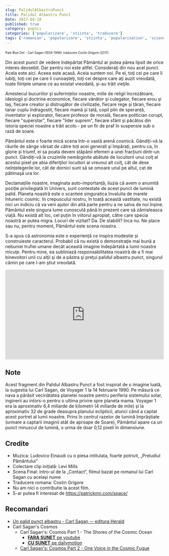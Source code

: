```yaml
---
slug: PalidulAlbastruPunct
title: Palidul Albastru Punct
Date: 2017-04-18
published: true
category: popsci
categories: ['popularizare', 'stiinta', 'traducere']
tags: ['romanian', 'popularizare', 'stiinta', 'popularisation', 'science', 'translation']
---
```


<sub><sup>Pale Blue Dot - Carl Sagan (1934-1996)</sup></sub>
<sub><sup>traducere Costin Grigore (2017)</sup></sub>

Din acest punct de vedere îndepărtat Pământul ar putea părea lipsit de orice interes deosebit.  Dar pentru noi este altfel.  Consideraţi din nou acel punct.  Acela este aici. Aceea este acasă. Aceia suntem noi.  Pe el, toţi cei pe care îi iubiţi, toţi cei pe care îi cunoaşteţi, toţi cei despre care aţi auzit vreodată, toate fiinţele umane ce au existat vreodată, şi-au trăit vieţile.

Amestecul bucuriilor și suferințelor noastre, miile de religii încrezătoare, ideologii și doctrine economice, fiecare vânător și culegator, fiecare erou și laș, fiecare creator și distrugător de civilizație, fiecare rege și țăran, fiecare tanar cuplu îndragostit, fiecare mamă și tată, copil plin de speranță, inventator și explorator, fiecare profesor de morală, fiecare politician corupt, fiecare "superstar", fiecare "lider suprem", fiecare sfânt și păcătos din istoria speciei noastre a trăit acolo - pe un fir de praf în suspensie sub o rază de soare.

Pământul este o foarte mică scena într-o vastă arenă cosmică.  Gândiți-vă la râurile de sânge vărsat de către toți acei generali și împărați, pentru ca, în glorie și triumf, ei sa poata deveni stăpânii efemeri a unei fracțiuni dintr-un punct.  Gândiți-vă la cruzimile nemărginite abătute de locuitorii unui colț al acestui pixel pe abia diferiţilor locuitori ai vreunui alt colţ, cât de dese neînțelegerile lor, cât de dornici sunt să se omoare unul pe altul, cat de pătimaşă ura lor.

Declamațiile noastre, imaginata auto-importanță, iluzia că avem o anumită poziție privilegiată în Univers, sunt contestate de acest punct de lumină palid.  Planeta noastră este o scanteie singuratica învaluita de marele întuneric cosmic.  In crepusculul nostru, în toată această vastitate, nu există nici un indiciu că va veni ajutor din altă parte pentru a ne salva de noi înșine.  Pământul este singura lume cunoscută până în prezent care să zămisleasca viață.  Nu există alt loc, cel puțin în viitorul apropiat, către care specia noastră ar putea migra.  Locuri de vizitat? Da.  De stabilit? Inca nu.  Ne place sau nu, pentru moment, Pământul este scena noastra.

S-a spus că astronomia este o experiență ce inspira modestie și construieste caracterul.  Probabil că nu există o demonstraţie mai bună a nebuniei trufiei umane decât această imagine îndepărtată a lumii noastre micuţe.  Pentru mine, ea subliniază responsabilitatea noastră de a fi mai binevoitori unii cu alţii şi de a păstra şi preţui palidul albastru punct, singurul cămin pe care l-am ştiut vreodată.

<div class="container" style="position: relative; width: 100%; height: 0; padding-bottom: 56.25%;">
	<iframe width="560" height="315" src="https://www.youtube.com/embed/4PN5JJDh78I?index=4&yt:cc=on&hl=ro&version=3" frameborder="0" allowfullscreen
	    style="position: absolute; top: 0; left: 0; width: 100%; height: 100%;"></iframe>
</div>

## Note

Acest fragment din Palidul Albastru Punct a fost inspirat de o imagine luată, la sugestia lui Carl Sagan, de Voyager 1 la 14 februarie 1990. Pe măsură ce nava a părăsit vecinătatea planetei noastre pentru periferia sistemului solar, inginerii au intors-o pentru o ultima privire spre planeta mama. Voyager 1 era la aproximativ 6,4 miliarde de kilometri (4 miliarde de mile) și la aproximativ 32 de grade deasupra planului eclipticii, atunci când a captat acest portret al lumii noastre. Prins în centrul razelor de lumină împrăștiate (urmare a captarii imaginii atât de aproape de Soare), Pământul apare ca un punct minuscul de lumină, o urma de doar 0,12 pixeli în dimensiune.

## Credite

- Muzica: Ludovico Einaudi cu o piesa intitulata, foarte potrivit, „Preludiul Pământului“
- Colectare clip inițială: Levi Mills
- Scena Final: Intro-ul de la „Contact“, filmul bazat pe romanul lui Carl Sagan cu același nume
- Traducere romana: Costin Grigore
- Nu am nici o contributie la acest film.
- S-ar putea fi interesat de https://patrickmn.com/space/

## Recomandari

- [Un palid punct albastru - Carl Sagan -- editura Herald](https://www.edituraherald.ro/carti/un-palid-punct-albastru-detail)
- Carl Sagan's Cosmos
  - Carl Sagan's: Cosmos Part 1 - The Shores of the Cosmic Ocean
    - [**FARA SUNET** pe youtube](https://www.youtube.com/watch?v=5Z2AnfStRSM)
    - [**CU SUNET** pe dailymotion ](http://www.dailymotion.com/video/x3ibbh1_cosmos-a-personal-voyage-episode-1-carl-sagan-the-shores-of-the-cosmic-ocean_tv)
  - [Carl Sagan's: Cosmos Part 2 - One Voice in the Cosmic Fugue](https://www.youtube.com/watch?v=ftpVA04_IFc)
  